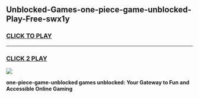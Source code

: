 
## Unblocked-Games-one-piece-game-unblocked-Play-Free-swx1y
<h3>
<a href="https://premium76.site?title=one-piece-game-unblocked&ref=20A">CLICK TO PLAY</a></h3>
<hr>

<h3>
<a href="https://premium76.site?title=one-piece-game-unblocked&ref=20A">CLICK 2 PLAY</a>
  
</h3>

<a href="https://premium76.site?title=one-piece-game-unblocked&ref=20A"><img src="https://clearcache.store/games.png"></a>


**one-piece-game-unblocked games unblocked: Your Gateway to Fun and Accessible Online Gaming**
